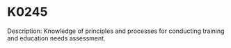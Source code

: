 # K0245
Description: Knowledge of principles and processes for conducting training and education needs assessment.
